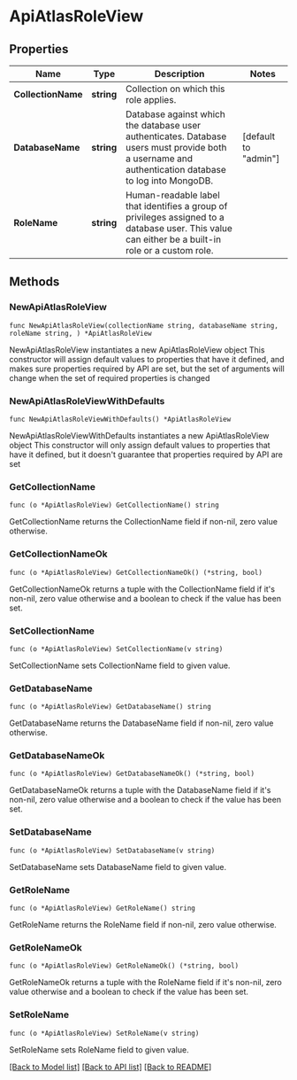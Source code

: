# ApiAtlasRoleView

## Properties

Name | Type | Description | Notes
------------ | ------------- | ------------- | -------------
**CollectionName** | **string** | Collection on which this role applies. | 
**DatabaseName** | **string** | Database against which the database user authenticates. Database users must provide both a username and authentication database to log into MongoDB. | [default to "admin"]
**RoleName** | **string** | Human-readable label that identifies a group of privileges assigned to a database user. This value can either be a built-in role or a custom role. | 

## Methods

### NewApiAtlasRoleView

`func NewApiAtlasRoleView(collectionName string, databaseName string, roleName string, ) *ApiAtlasRoleView`

NewApiAtlasRoleView instantiates a new ApiAtlasRoleView object
This constructor will assign default values to properties that have it defined,
and makes sure properties required by API are set, but the set of arguments
will change when the set of required properties is changed

### NewApiAtlasRoleViewWithDefaults

`func NewApiAtlasRoleViewWithDefaults() *ApiAtlasRoleView`

NewApiAtlasRoleViewWithDefaults instantiates a new ApiAtlasRoleView object
This constructor will only assign default values to properties that have it defined,
but it doesn't guarantee that properties required by API are set

### GetCollectionName

`func (o *ApiAtlasRoleView) GetCollectionName() string`

GetCollectionName returns the CollectionName field if non-nil, zero value otherwise.

### GetCollectionNameOk

`func (o *ApiAtlasRoleView) GetCollectionNameOk() (*string, bool)`

GetCollectionNameOk returns a tuple with the CollectionName field if it's non-nil, zero value otherwise
and a boolean to check if the value has been set.

### SetCollectionName

`func (o *ApiAtlasRoleView) SetCollectionName(v string)`

SetCollectionName sets CollectionName field to given value.


### GetDatabaseName

`func (o *ApiAtlasRoleView) GetDatabaseName() string`

GetDatabaseName returns the DatabaseName field if non-nil, zero value otherwise.

### GetDatabaseNameOk

`func (o *ApiAtlasRoleView) GetDatabaseNameOk() (*string, bool)`

GetDatabaseNameOk returns a tuple with the DatabaseName field if it's non-nil, zero value otherwise
and a boolean to check if the value has been set.

### SetDatabaseName

`func (o *ApiAtlasRoleView) SetDatabaseName(v string)`

SetDatabaseName sets DatabaseName field to given value.


### GetRoleName

`func (o *ApiAtlasRoleView) GetRoleName() string`

GetRoleName returns the RoleName field if non-nil, zero value otherwise.

### GetRoleNameOk

`func (o *ApiAtlasRoleView) GetRoleNameOk() (*string, bool)`

GetRoleNameOk returns a tuple with the RoleName field if it's non-nil, zero value otherwise
and a boolean to check if the value has been set.

### SetRoleName

`func (o *ApiAtlasRoleView) SetRoleName(v string)`

SetRoleName sets RoleName field to given value.



[[Back to Model list]](../README.md#documentation-for-models) [[Back to API list]](../README.md#documentation-for-api-endpoints) [[Back to README]](../README.md)


